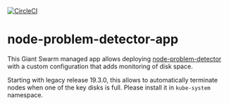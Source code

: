 [![CircleCI](https://dl.circleci.com/status-badge/img/gh/giantswarm/node-problem-detector-app/tree/main.svg?style=svg)](https://dl.circleci.com/status-badge/redirect/gh/giantswarm/node-problem-detector-app/tree/main)

# node-problem-detector-app

This Giant Swarm managed app allows deploying [node-problem-detector](https://github.com/kubernetes/node-problem-detector)
with a custom configuration that adds monitoring of disk space.

Starting with legacy release 19.3.0, this allows to automatically terminate nodes when one of the key disks is full. Please install it in `kube-system` namespace.
